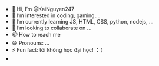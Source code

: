 - 👋 Hi, I’m @KaiNguyen247
- 👀 I’m interested in coding, gaming,...
- 🌱 I’m currently learning JS, HTML, CSS, python, nodejs, ...
- 💞️ I’m looking to collaborate on ...
- 📫 How to reach me 
- 😄 Pronouns: ...
- ⚡ Fun fact: tôi không học đại học! ：（
- 

<!---
KaiNguyen247/KaiNguyen247 is a ✨ special ✨ repository because its `README.md` (this file) appears on your GitHub profile.
You can click the Preview link to take a look at your changes.
--->
